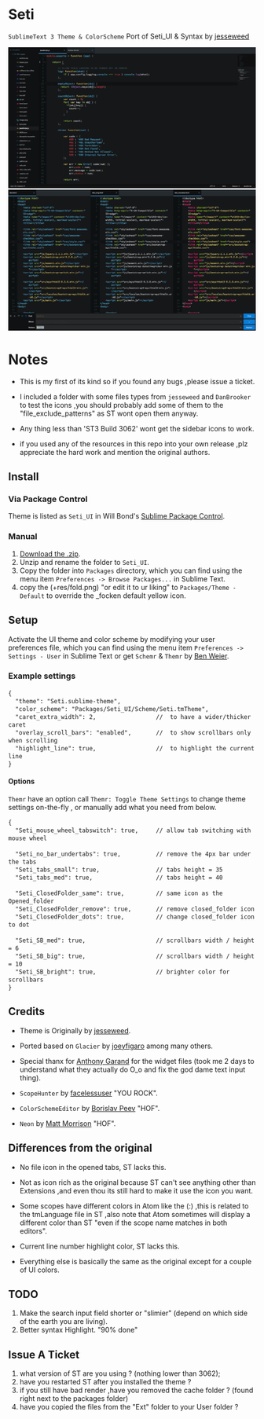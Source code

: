 # Seti

`SublimeText 3 Theme & ColorScheme` Port of Seti_UI & Syntax by [jesseweed](https://github.com/jesseweed/seti-ui)

![Seti Screenshot](screenshot-1.png)
![Seti Screenshot](screenshot-2.png)


# Notes
- This is my first of its kind so if you found any bugs ,please issue a ticket.

- I included a folder with some files types from `jesseweed` and `DanBrooker` to test the icons ,you should probably add some of them to the "file_exclude_patterns" as ST wont open them anyway.

- Any thing less than 'ST3 Build 3062' wont get the sidebar icons to work.

- if you used any of the resources in this repo into your own release ,plz appreciate the hard work and mention the original authors.


## Install

### Via Package Control

Theme is listed as `Seti_UI` in Will Bond's [Sublime Package Control](https://sublime.wbond.net).

### Manual

1. [Download the .zip](https://github.com/ctf0/Seti_ST3/archive/master.zip).
2. Unzip and rename the folder to ``Seti_UI``.
3. Copy the folder into `Packages` directory, which you can find using the menu item `Preferences -> Browse Packages...` in Sublime Text.
4. copy the (+res/fold.png) "or edit it to ur liking" to ``Packages/Theme - Default`` to override the _focken default yellow icon.

## Setup

Activate the UI theme and color scheme by modifying your user preferences file, which you can find using the menu item `Preferences -> Settings - User` in Sublime Text or get `Schemr` & `Themr` by [Ben Weier](https://github.com/benweier).

### Example settings
```
{
  "theme": "Seti.sublime-theme",
  "color_scheme": "Packages/Seti_UI/Scheme/Seti.tmTheme",
  "caret_extra_width": 2,                 //  to have a wider/thicker caret
  "overlay_scroll_bars": "enabled",       //  to show scrollbars only when scrolling
  "highlight_line": true,                 //  to highlight the current line
}
```

#### Options
`Themr` have an option call ``Themr: Toggle Theme Settings`` to change theme settings on-the-fly , or manually add what you need from below.

```
{
  "Seti_mouse_wheel_tabswitch": true,     // allow tab switching with mouse wheel

  "Seti_no_bar_undertabs": true,          // remove the 4px bar under the tabs
  "Seti_tabs_small": true,                // tabs height = 35
  "Seti_tabs_med": true,                  // tabs height = 40

  "Seti_ClosedFolder_same": true,         // same icon as the Opened_folder
  "Seti_ClosedFolder_remove": true,       // remove closed_folder icon
  "Seti_ClosedFolder_dots": true,         // change closed_folder icon to dot

  "Seti_SB_med": true,                    // scrollbars width / height = 6
  "Seti_SB_big": true,                    // scrollbars width / height = 10
  "Seti_SB_bright": true,                 // brighter color for scrollbars
}
```



## Credits

- Theme is Originally by [jesseweed](https://github.com/jesseweed/seti-ui).

- Ported based on `Glacier` by [joeyfigaro](https://github.com/joeyfigaro/glacier-theme) among many others.

- Special thanx for [Anthony Garand](https://github.com/garand) for the widget files (took me 2 days to understand what they actually do O_o and fix the god dame text input thing).

- `ScopeHunter` by [facelessuser](https://github.com/facelessuser) "YOU ROCK".

- `ColorSchemeEditor` by [Borislav Peev](https://github.com/bobef) "HOF".

- `Neon` by [Matt Morrison](https://github.com/MattDMo/Neon-color-scheme) "HOF".


## Differences from the original

- No file icon in the opened tabs, ST lacks this.

- Not as icon rich as the original because ST can't see anything other than Extensions ,and even thou its still hard to make it use the icon you want.

- Some scopes have different colors in Atom like the (:) ,this is related to the tmLanguage file in ST ,also note that Atom sometimes will display a different color than ST "even if the scope name matches in both editors".

- Current line number highlight color, ST lacks this.

- Everything else is basically the same as the original except for a couple of UI colors.


## TODO

1. Make the search input field shorter or "slimier" (depend on which side of the earth you are living).
2. Better syntax Highlight. "90% done"


## Issue A Ticket
 1. what version of ST are you using ? (nothing lower than 3062);
 2. have you restarted ST after you installed the theme ?
 3. if you still have bad render ,have you removed the cache folder ? (found right next to the packages folder)
 4. have you copied the files from the "Ext" folder to your User folder ?
